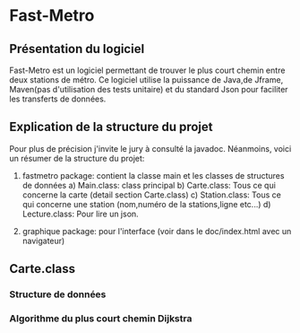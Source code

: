 # Fast-Metro

## Présentation du logiciel
Fast-Metro est un logiciel permettant de trouver le plus court chemin entre deux stations de métro. Ce logiciel utilise la puissance de Java,de Jframe, Maven(pas d'utilisation des tests unitaire) et du standard Json pour faciliter les transferts de données. 

## Explication de la structure du projet
Pour plus de précision j'invite le jury à consulté la javadoc. Néanmoins, voici un résumer de la structure du projet:

1) fastmetro package: contient la classe main et les classes de structures de données
	a) Main.class: class principal 
	b) Carte.class: Tous ce qui concerne la carte (detail section Carte.class)
	c) Station.class: Tous ce qui concerne une station (nom,numéro de la stations,ligne etc...)
	d) Lecture.class: Pour lire un json.

2) graphique package: pour l'interface (voir dans le doc/index.html avec un navigateur)

## Carte.class

### Structure de données

### Algorithme du plus court chemin Dijkstra

